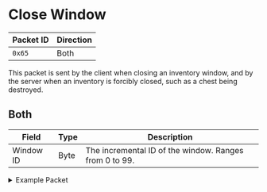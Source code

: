 # Close Window
| Packet ID | Direction |
| --- | --- |
| `0x65` | Both |

This packet is sent by the client when closing an inventory window, and by the server when an inventory is forcibly closed, such as a chest being destroyed.

## Both
| Field | Type | Description |
| --- | --- | --- |
| Window ID | Byte | The incremental ID of the window. Ranges from 0 to 99. |

<details>
    <summary>Example Packet</summary>

| Field | Value | 
| --- | --- |
| Window ID | 49 |
</details>